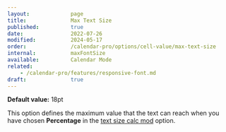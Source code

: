 ```yaml
---
layout:             page
title:              Max Text Size
published:          true
date:               2022-07-26
modified:           2024-05-17
order:              /calendar-pro/options/cell-value/max-text-size
internal:           maxFontSize
available:          Calendar Mode
related:
    - /calendar-pro/features/responsive-font.md
draft:              true
---
```

**Default value:** 18pt

This option defines the maximum value that the text can reach when you have chosen **Percentage** in the [text size calc mod](./size-calc.md) option.